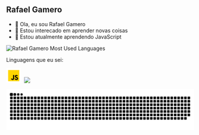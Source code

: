 ## Rafael Gamero



- 👋 Ola, eu sou Rafael Gamero
- 👀 Estou interecado em aprender novas coisas
- 🌱 Estou atualmente aprendendo JavaScript

![Rafael Gamero Most Used Languages](https://github-readme-stats.vercel.app/api/top-langs/?username=rafaelgamero&hide=html&layout=compact&show_icons=true&theme=tokyonight)

Linguagens que eu sei:

<img src="https://github.com/reinaldo-silva/reinaldo-silva/blob/master/assets/javascript.svg" height="40px"/>&nbsp;
<img src="https://upload.wikimedia.org/wikipedia/commons/thumb/c/c3/Python-logo-notext.svg/1024px-Python-logo-notext.svg.png" height="40px"/>&nbsp;

![Snake animation](https://github.com/Platane/snk/raw/output/github-contribution-grid-snake.svg)
